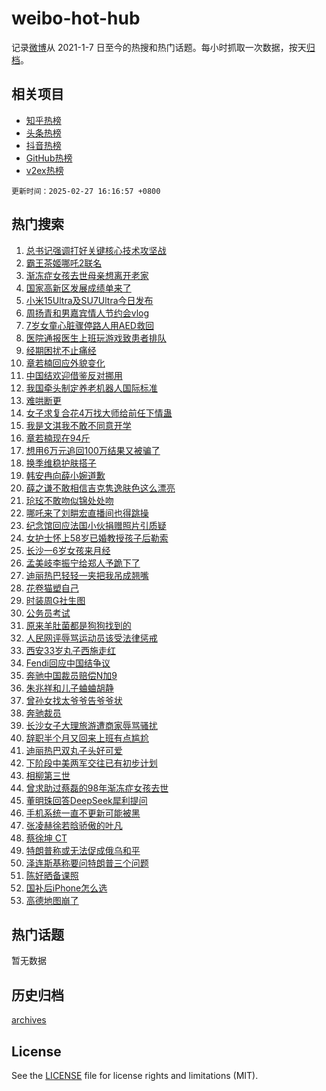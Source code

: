# weibo-hot-hub

记录[微博](https://www.weibo.com)从 2021-1-7 日至今的热搜和热门话题。每小时抓取一次数据，按天[归档](archives)。

## 相关项目

- [知乎热榜](https://github.com/lonnyzhang423/zhihu-hot-hub)
- [头条热榜](https://github.com/lonnyzhang423/toutiao-hot-hub)
- [抖音热榜](https://github.com/lonnyzhang423/douyin-hot-hub)
- [GitHub热榜](https://github.com/lonnyzhang423/github-hot-hub)
- [v2ex热榜](https://github.com/lonnyzhang423/v2ex-hot-hub)


`更新时间：2025-02-27 16:16:57 +0800`

## 热门搜索

1. [总书记强调打好关键核心技术攻坚战](https://m.weibo.cn/search?containerid=100103type%3D1%26t%3D10%26q%3D%23%E6%80%BB%E4%B9%A6%E8%AE%B0%E5%BC%BA%E8%B0%83%E6%89%93%E5%A5%BD%E5%85%B3%E9%94%AE%E6%A0%B8%E5%BF%83%E6%8A%80%E6%9C%AF%E6%94%BB%E5%9D%9A%E6%88%98%23&stream_entry_id=51&isnewpage=1&extparam=seat%3D1%26c_type%3D51%26q%3D%2523%25E6%2580%25BB%25E4%25B9%25A6%25E8%25AE%25B0%25E5%25BC%25BA%25E8%25B0%2583%25E6%2589%2593%25E5%25A5%25BD%25E5%2585%25B3%25E9%2594%25AE%25E6%25A0%25B8%25E5%25BF%2583%25E6%258A%2580%25E6%259C%25AF%25E6%2594%25BB%25E5%259D%259A%25E6%2588%2598%2523%26stream_entry_id%3D51%26filter_type%3Drealtimehot%26pos%3D0%26dgr%3D0%26cate%3D10103%26display_time%3D1740644216%26pre_seqid%3D174064421659002864028109)
1. [霸王茶姬哪吒2联名](https://m.weibo.cn/search?containerid=100103type%3D1%26t%3D10%26q%3D%23%E9%9C%B8%E7%8E%8B%E8%8C%B6%E5%A7%AC%E5%93%AA%E5%90%922%E8%81%94%E5%90%8D%23&stream_entry_id=31&isnewpage=1&extparam=seat%3D1%26q%3D%2523%25E9%259C%25B8%25E7%258E%258B%25E8%258C%25B6%25E5%25A7%25AC%25E5%2593%25AA%25E5%2590%25922%25E8%2581%2594%25E5%2590%258D%2523%26stream_entry_id%3D31%26filter_type%3Drealtimehot%26band_rank%3D1%26c_type%3D31%26flag%3D2%26pos%3D0%26lcate%3D5001%26realpos%3D1%26dgr%3D0%26cate%3D5001%26display_time%3D1740644216%26pre_seqid%3D174064421659002864028109)
1. [渐冻症女孩去世母亲想离开老家](https://m.weibo.cn/search?containerid=100103type%3D1%26t%3D10%26q%3D%23%E6%B8%90%E5%86%BB%E7%97%87%E5%A5%B3%E5%AD%A9%E5%8E%BB%E4%B8%96%E6%AF%8D%E4%BA%B2%E6%83%B3%E7%A6%BB%E5%BC%80%E8%80%81%E5%AE%B6%23&stream_entry_id=31&isnewpage=1&extparam=seat%3D1%26q%3D%2523%25E6%25B8%2590%25E5%2586%25BB%25E7%2597%2587%25E5%25A5%25B3%25E5%25AD%25A9%25E5%258E%25BB%25E4%25B8%2596%25E6%25AF%258D%25E4%25BA%25B2%25E6%2583%25B3%25E7%25A6%25BB%25E5%25BC%2580%25E8%2580%2581%25E5%25AE%25B6%2523%26stream_entry_id%3D31%26filter_type%3Drealtimehot%26band_rank%3D2%26c_type%3D31%26flag%3D0%26pos%3D1%26lcate%3D5001%26realpos%3D2%26dgr%3D0%26cate%3D5001%26display_time%3D1740644216%26pre_seqid%3D174064421659002864028109)
1. [国家高新区发展成绩单来了](https://m.weibo.cn/search?containerid=100103type%3D1%26t%3D10%26q%3D%23%E5%9B%BD%E5%AE%B6%E9%AB%98%E6%96%B0%E5%8C%BA%E5%8F%91%E5%B1%95%E6%88%90%E7%BB%A9%E5%8D%95%E6%9D%A5%E4%BA%86%23&stream_entry_id=31&isnewpage=1&extparam=seat%3D1%26q%3D%2523%25E5%259B%25BD%25E5%25AE%25B6%25E9%25AB%2598%25E6%2596%25B0%25E5%258C%25BA%25E5%258F%2591%25E5%25B1%2595%25E6%2588%2590%25E7%25BB%25A9%25E5%258D%2595%25E6%259D%25A5%25E4%25BA%2586%2523%26stream_entry_id%3D31%26filter_type%3Drealtimehot%26band_rank%3D3%26c_type%3D31%26flag%3D0%26pos%3D2%26lcate%3D5001%26realpos%3D3%26dgr%3D0%26cate%3D5001%26display_time%3D1740644216%26pre_seqid%3D174064421659002864028109)
1. [小米15Ultra及SU7Ultra今日发布](https://m.weibo.cn/search?containerid=100103type%3D1%26t%3D10%26q%3D%23%E5%B0%8F%E7%B1%B315Ultra%E5%8F%8ASU7Ultra%E4%BB%8A%E6%97%A5%E5%8F%91%E5%B8%83%23&stream_entry_id=31&isnewpage=1&extparam=seat%3D1%26q%3D%2523%25E5%25B0%258F%25E7%25B1%25B315Ultra%25E5%258F%258ASU7Ultra%25E4%25BB%258A%25E6%2597%25A5%25E5%258F%2591%25E5%25B8%2583%2523%26dgr%3D0%26adid%3D277141%26filter_type%3Drealtimehot%26band_rank%3D4%26c_type%3D31%26topic_ad%3D1%26pos%3D3%26is_ad_pos%3D1%26lcate%3D5001%26stream_entry_id%3D31%26cate%3D5001%26display_time%3D1740644216%26pre_seqid%3D174064421659002864028109)
1. [周扬青和男嘉宾情人节约会vlog](https://m.weibo.cn/search?containerid=100103type%3D1%26t%3D10%26q%3D%E5%91%A8%E6%89%AC%E9%9D%92%E5%92%8C%E7%94%B7%E5%98%89%E5%AE%BE%E6%83%85%E4%BA%BA%E8%8A%82%E7%BA%A6%E4%BC%9Avlog&stream_entry_id=31&isnewpage=1&extparam=seat%3D1%26q%3D%25E5%2591%25A8%25E6%2589%25AC%25E9%259D%2592%25E5%2592%258C%25E7%2594%25B7%25E5%2598%2589%25E5%25AE%25BE%25E6%2583%2585%25E4%25BA%25BA%25E8%258A%2582%25E7%25BA%25A6%25E4%25BC%259Avlog%26stream_entry_id%3D31%26filter_type%3Drealtimehot%26band_rank%3D4%26c_type%3D31%26flag%3D2%26pos%3D4%26lcate%3D5001%26realpos%3D4%26dgr%3D0%26cate%3D5001%26display_time%3D1740644216%26pre_seqid%3D174064421659002864028109)
1. [7岁女童心脏骤停路人用AED救回](https://m.weibo.cn/search?containerid=100103type%3D1%26t%3D10%26q%3D%237%E5%B2%81%E5%A5%B3%E7%AB%A5%E5%BF%83%E8%84%8F%E9%AA%A4%E5%81%9C%E8%B7%AF%E4%BA%BA%E7%94%A8AED%E6%95%91%E5%9B%9E%23&stream_entry_id=31&isnewpage=1&extparam=seat%3D1%26q%3D%25237%25E5%25B2%2581%25E5%25A5%25B3%25E7%25AB%25A5%25E5%25BF%2583%25E8%2584%258F%25E9%25AA%25A4%25E5%2581%259C%25E8%25B7%25AF%25E4%25BA%25BA%25E7%2594%25A8AED%25E6%2595%2591%25E5%259B%259E%2523%26stream_entry_id%3D31%26filter_type%3Drealtimehot%26band_rank%3D5%26c_type%3D31%26flag%3D1%26pos%3D5%26lcate%3D5001%26realpos%3D5%26dgr%3D0%26cate%3D5001%26display_time%3D1740644216%26pre_seqid%3D174064421659002864028109)
1. [医院通报医生上班玩游戏致患者排队](https://m.weibo.cn/search?containerid=100103type%3D1%26t%3D10%26q%3D%23%E5%8C%BB%E9%99%A2%E9%80%9A%E6%8A%A5%E5%8C%BB%E7%94%9F%E4%B8%8A%E7%8F%AD%E7%8E%A9%E6%B8%B8%E6%88%8F%E8%87%B4%E6%82%A3%E8%80%85%E6%8E%92%E9%98%9F%23&stream_entry_id=31&isnewpage=1&extparam=seat%3D1%26q%3D%2523%25E5%258C%25BB%25E9%2599%25A2%25E9%2580%259A%25E6%258A%25A5%25E5%258C%25BB%25E7%2594%259F%25E4%25B8%258A%25E7%258F%25AD%25E7%258E%25A9%25E6%25B8%25B8%25E6%2588%258F%25E8%2587%25B4%25E6%2582%25A3%25E8%2580%2585%25E6%258E%2592%25E9%2598%259F%2523%26stream_entry_id%3D31%26filter_type%3Drealtimehot%26band_rank%3D6%26c_type%3D31%26flag%3D0%26pos%3D6%26lcate%3D5001%26realpos%3D6%26dgr%3D0%26cate%3D5001%26display_time%3D1740644216%26pre_seqid%3D174064421659002864028109)
1. [经期困扰不止痛经](https://m.weibo.cn/search?containerid=100103type%3D1%26t%3D10%26q%3D%23%E7%BB%8F%E6%9C%9F%E5%9B%B0%E6%89%B0%E4%B8%8D%E6%AD%A2%E7%97%9B%E7%BB%8F%23&stream_entry_id=31&isnewpage=1&extparam=seat%3D1%26q%3D%2523%25E7%25BB%258F%25E6%259C%259F%25E5%259B%25B0%25E6%2589%25B0%25E4%25B8%258D%25E6%25AD%25A2%25E7%2597%259B%25E7%25BB%258F%2523%26dgr%3D0%26adid%3D276575%26filter_type%3Drealtimehot%26band_rank%3D7%26c_type%3D31%26topic_ad%3D1%26pos%3D7%26is_ad_pos%3D1%26lcate%3D5001%26stream_entry_id%3D31%26cate%3D5001%26display_time%3D1740644216%26pre_seqid%3D174064421659002864028109)
1. [章若楠回应外貌变化](https://m.weibo.cn/search?containerid=100103type%3D1%26t%3D10%26q%3D%23%E7%AB%A0%E8%8B%A5%E6%A5%A0%E5%9B%9E%E5%BA%94%E5%A4%96%E8%B2%8C%E5%8F%98%E5%8C%96%23&stream_entry_id=31&isnewpage=1&extparam=seat%3D1%26q%3D%2523%25E7%25AB%25A0%25E8%258B%25A5%25E6%25A5%25A0%25E5%259B%259E%25E5%25BA%2594%25E5%25A4%2596%25E8%25B2%258C%25E5%258F%2598%25E5%258C%2596%2523%26stream_entry_id%3D31%26filter_type%3Drealtimehot%26band_rank%3D7%26c_type%3D31%26flag%3D2%26pos%3D8%26lcate%3D5001%26realpos%3D7%26dgr%3D0%26cate%3D5001%26display_time%3D1740644216%26pre_seqid%3D174064421659002864028109)
1. [中国结欢迎借鉴反对挪用](https://m.weibo.cn/search?containerid=100103type%3D1%26t%3D10%26q%3D%23%E4%B8%AD%E5%9B%BD%E7%BB%93%E6%AC%A2%E8%BF%8E%E5%80%9F%E9%89%B4%E5%8F%8D%E5%AF%B9%E6%8C%AA%E7%94%A8%23&stream_entry_id=31&isnewpage=1&extparam=seat%3D1%26q%3D%2523%25E4%25B8%25AD%25E5%259B%25BD%25E7%25BB%2593%25E6%25AC%25A2%25E8%25BF%258E%25E5%2580%259F%25E9%2589%25B4%25E5%258F%258D%25E5%25AF%25B9%25E6%258C%25AA%25E7%2594%25A8%2523%26stream_entry_id%3D31%26filter_type%3Drealtimehot%26band_rank%3D8%26c_type%3D31%26flag%3D1%26pos%3D9%26lcate%3D5001%26realpos%3D8%26dgr%3D0%26cate%3D5001%26display_time%3D1740644216%26pre_seqid%3D174064421659002864028109)
1. [我国牵头制定养老机器人国际标准](https://m.weibo.cn/search?containerid=100103type%3D1%26t%3D10%26q%3D%23%E6%88%91%E5%9B%BD%E7%89%B5%E5%A4%B4%E5%88%B6%E5%AE%9A%E5%85%BB%E8%80%81%E6%9C%BA%E5%99%A8%E4%BA%BA%E5%9B%BD%E9%99%85%E6%A0%87%E5%87%86%23&stream_entry_id=31&isnewpage=1&extparam=seat%3D1%26q%3D%2523%25E6%2588%2591%25E5%259B%25BD%25E7%2589%25B5%25E5%25A4%25B4%25E5%2588%25B6%25E5%25AE%259A%25E5%2585%25BB%25E8%2580%2581%25E6%259C%25BA%25E5%2599%25A8%25E4%25BA%25BA%25E5%259B%25BD%25E9%2599%2585%25E6%25A0%2587%25E5%2587%2586%2523%26stream_entry_id%3D31%26filter_type%3Drealtimehot%26band_rank%3D9%26c_type%3D31%26flag%3D0%26pos%3D10%26lcate%3D5001%26realpos%3D9%26dgr%3D0%26cate%3D5001%26display_time%3D1740644216%26pre_seqid%3D174064421659002864028109)
1. [难哄断更](https://m.weibo.cn/search?containerid=100103type%3D1%26t%3D10%26q%3D%E9%9A%BE%E5%93%84%E6%96%AD%E6%9B%B4&stream_entry_id=31&isnewpage=1&extparam=seat%3D1%26q%3D%25E9%259A%25BE%25E5%2593%2584%25E6%2596%25AD%25E6%259B%25B4%26stream_entry_id%3D31%26filter_type%3Drealtimehot%26band_rank%3D10%26c_type%3D31%26flag%3D0%26pos%3D11%26lcate%3D5001%26realpos%3D10%26dgr%3D0%26cate%3D5001%26display_time%3D1740644216%26pre_seqid%3D174064421659002864028109)
1. [女子求复合花4万找大师给前任下情蛊](https://m.weibo.cn/search?containerid=100103type%3D1%26t%3D10%26q%3D%23%E5%A5%B3%E5%AD%90%E6%B1%82%E5%A4%8D%E5%90%88%E8%8A%B14%E4%B8%87%E6%89%BE%E5%A4%A7%E5%B8%88%E7%BB%99%E5%89%8D%E4%BB%BB%E4%B8%8B%E6%83%85%E8%9B%8A%23&stream_entry_id=31&isnewpage=1&extparam=seat%3D1%26q%3D%2523%25E5%25A5%25B3%25E5%25AD%2590%25E6%25B1%2582%25E5%25A4%258D%25E5%2590%2588%25E8%258A%25B14%25E4%25B8%2587%25E6%2589%25BE%25E5%25A4%25A7%25E5%25B8%2588%25E7%25BB%2599%25E5%2589%258D%25E4%25BB%25BB%25E4%25B8%258B%25E6%2583%2585%25E8%259B%258A%2523%26stream_entry_id%3D31%26filter_type%3Drealtimehot%26band_rank%3D11%26c_type%3D31%26flag%3D2%26pos%3D12%26lcate%3D5001%26realpos%3D11%26dgr%3D0%26cate%3D5001%26display_time%3D1740644216%26pre_seqid%3D174064421659002864028109)
1. [我是文淇我不敢不同意开学](https://m.weibo.cn/search?containerid=100103type%3D1%26t%3D10%26q%3D%23%E6%88%91%E6%98%AF%E6%96%87%E6%B7%87%E6%88%91%E4%B8%8D%E6%95%A2%E4%B8%8D%E5%90%8C%E6%84%8F%E5%BC%80%E5%AD%A6%23&stream_entry_id=31&isnewpage=1&extparam=seat%3D1%26q%3D%2523%25E6%2588%2591%25E6%2598%25AF%25E6%2596%2587%25E6%25B7%2587%25E6%2588%2591%25E4%25B8%258D%25E6%2595%25A2%25E4%25B8%258D%25E5%2590%258C%25E6%2584%258F%25E5%25BC%2580%25E5%25AD%25A6%2523%26stream_entry_id%3D31%26filter_type%3Drealtimehot%26band_rank%3D12%26c_type%3D31%26flag%3D1%26pos%3D13%26lcate%3D5001%26realpos%3D12%26dgr%3D0%26cate%3D5001%26display_time%3D1740644216%26pre_seqid%3D174064421659002864028109)
1. [章若楠现在94斤](https://m.weibo.cn/search?containerid=100103type%3D1%26t%3D10%26q%3D%23%E7%AB%A0%E8%8B%A5%E6%A5%A0%E7%8E%B0%E5%9C%A894%E6%96%A4%23&stream_entry_id=31&isnewpage=1&extparam=seat%3D1%26q%3D%2523%25E7%25AB%25A0%25E8%258B%25A5%25E6%25A5%25A0%25E7%258E%25B0%25E5%259C%25A894%25E6%2596%25A4%2523%26stream_entry_id%3D31%26filter_type%3Drealtimehot%26band_rank%3D13%26c_type%3D31%26flag%3D0%26pos%3D14%26lcate%3D5001%26realpos%3D13%26dgr%3D0%26cate%3D5001%26display_time%3D1740644216%26pre_seqid%3D174064421659002864028109)
1. [想用6万元追回100万结果又被骗了](https://m.weibo.cn/search?containerid=100103type%3D1%26t%3D10%26q%3D%23%E6%83%B3%E7%94%A86%E4%B8%87%E5%85%83%E8%BF%BD%E5%9B%9E100%E4%B8%87%E7%BB%93%E6%9E%9C%E5%8F%88%E8%A2%AB%E9%AA%97%E4%BA%86%23&stream_entry_id=31&isnewpage=1&extparam=seat%3D1%26q%3D%2523%25E6%2583%25B3%25E7%2594%25A86%25E4%25B8%2587%25E5%2585%2583%25E8%25BF%25BD%25E5%259B%259E100%25E4%25B8%2587%25E7%25BB%2593%25E6%259E%259C%25E5%258F%2588%25E8%25A2%25AB%25E9%25AA%2597%25E4%25BA%2586%2523%26stream_entry_id%3D31%26filter_type%3Drealtimehot%26band_rank%3D14%26c_type%3D31%26flag%3D1%26pos%3D15%26lcate%3D5001%26realpos%3D14%26dgr%3D0%26cate%3D5001%26display_time%3D1740644216%26pre_seqid%3D174064421659002864028109)
1. [换季维稳护肤搭子](https://m.weibo.cn/search?containerid=100103type%3D1%26t%3D10%26q%3D%23%E6%8D%A2%E5%AD%A3%E7%BB%B4%E7%A8%B3%E6%8A%A4%E8%82%A4%E6%90%AD%E5%AD%90%23&stream_entry_id=31&isnewpage=1&extparam=seat%3D1%26q%3D%2523%25E6%258D%25A2%25E5%25AD%25A3%25E7%25BB%25B4%25E7%25A8%25B3%25E6%258A%25A4%25E8%2582%25A4%25E6%2590%25AD%25E5%25AD%2590%2523%26stream_entry_id%3D31%26adid%3D277093%26filter_type%3Drealtimehot%26band_rank%3D15%26c_type%3D31%26flag%3D1%26lcate%3D5001%26realpos%3D15%26pos%3D16%26dgr%3D0%26cate%3D5001%26display_time%3D1740644216%26pre_seqid%3D174064421659002864028109)
1. [韩安冉向薛小婉道歉](https://m.weibo.cn/search?containerid=100103type%3D1%26t%3D10%26q%3D%23%E9%9F%A9%E5%AE%89%E5%86%89%E5%90%91%E8%96%9B%E5%B0%8F%E5%A9%89%E9%81%93%E6%AD%89%23&stream_entry_id=31&isnewpage=1&extparam=seat%3D1%26q%3D%2523%25E9%259F%25A9%25E5%25AE%2589%25E5%2586%2589%25E5%2590%2591%25E8%2596%259B%25E5%25B0%258F%25E5%25A9%2589%25E9%2581%2593%25E6%25AD%2589%2523%26stream_entry_id%3D31%26filter_type%3Drealtimehot%26band_rank%3D16%26c_type%3D31%26flag%3D0%26pos%3D17%26lcate%3D5001%26realpos%3D16%26dgr%3D0%26cate%3D5001%26display_time%3D1740644216%26pre_seqid%3D174064421659002864028109)
1. [薛之谦不敢相信吉克隽逸肤色这么漂亮](https://m.weibo.cn/search?containerid=100103type%3D1%26t%3D10%26q%3D%E8%96%9B%E4%B9%8B%E8%B0%A6%E4%B8%8D%E6%95%A2%E7%9B%B8%E4%BF%A1%E5%90%89%E5%85%8B%E9%9A%BD%E9%80%B8%E8%82%A4%E8%89%B2%E8%BF%99%E4%B9%88%E6%BC%82%E4%BA%AE&stream_entry_id=31&isnewpage=1&extparam=seat%3D1%26q%3D%25E8%2596%259B%25E4%25B9%258B%25E8%25B0%25A6%25E4%25B8%258D%25E6%2595%25A2%25E7%259B%25B8%25E4%25BF%25A1%25E5%2590%2589%25E5%2585%258B%25E9%259A%25BD%25E9%2580%25B8%25E8%2582%25A4%25E8%2589%25B2%25E8%25BF%2599%25E4%25B9%2588%25E6%25BC%2582%25E4%25BA%25AE%26stream_entry_id%3D31%26filter_type%3Drealtimehot%26band_rank%3D17%26c_type%3D31%26flag%3D1%26pos%3D18%26lcate%3D5001%26realpos%3D17%26dgr%3D0%26cate%3D5001%26display_time%3D1740644216%26pre_seqid%3D174064421659002864028109)
1. [玱玹不敢吻似锦处处吻](https://m.weibo.cn/search?containerid=100103type%3D1%26t%3D10%26q%3D%E7%8E%B1%E7%8E%B9%E4%B8%8D%E6%95%A2%E5%90%BB%E4%BC%BC%E9%94%A6%E5%A4%84%E5%A4%84%E5%90%BB&stream_entry_id=31&isnewpage=1&extparam=seat%3D1%26q%3D%25E7%258E%25B1%25E7%258E%25B9%25E4%25B8%258D%25E6%2595%25A2%25E5%2590%25BB%25E4%25BC%25BC%25E9%2594%25A6%25E5%25A4%2584%25E5%25A4%2584%25E5%2590%25BB%26stream_entry_id%3D31%26filter_type%3Drealtimehot%26band_rank%3D18%26c_type%3D31%26flag%3D1%26pos%3D19%26lcate%3D5001%26realpos%3D18%26dgr%3D0%26cate%3D5001%26display_time%3D1740644216%26pre_seqid%3D174064421659002864028109)
1. [哪吒来了刘畊宏直播间也得跳操](https://m.weibo.cn/search?containerid=100103type%3D1%26t%3D10%26q%3D%23%E5%93%AA%E5%90%92%E6%9D%A5%E4%BA%86%E5%88%98%E7%95%8A%E5%AE%8F%E7%9B%B4%E6%92%AD%E9%97%B4%E4%B9%9F%E5%BE%97%E8%B7%B3%E6%93%8D%23&stream_entry_id=31&isnewpage=1&extparam=seat%3D1%26q%3D%2523%25E5%2593%25AA%25E5%2590%2592%25E6%259D%25A5%25E4%25BA%2586%25E5%2588%2598%25E7%2595%258A%25E5%25AE%258F%25E7%259B%25B4%25E6%2592%25AD%25E9%2597%25B4%25E4%25B9%259F%25E5%25BE%2597%25E8%25B7%25B3%25E6%2593%258D%2523%26stream_entry_id%3D31%26filter_type%3Drealtimehot%26band_rank%3D19%26c_type%3D31%26flag%3D1%26pos%3D20%26lcate%3D5001%26realpos%3D19%26dgr%3D0%26cate%3D5001%26display_time%3D1740644216%26pre_seqid%3D174064421659002864028109)
1. [纪念馆回应法国小伙捐赠照片引质疑](https://m.weibo.cn/search?containerid=100103type%3D1%26t%3D10%26q%3D%23%E7%BA%AA%E5%BF%B5%E9%A6%86%E5%9B%9E%E5%BA%94%E6%B3%95%E5%9B%BD%E5%B0%8F%E4%BC%99%E6%8D%90%E8%B5%A0%E7%85%A7%E7%89%87%E5%BC%95%E8%B4%A8%E7%96%91%23&stream_entry_id=31&isnewpage=1&extparam=seat%3D1%26q%3D%2523%25E7%25BA%25AA%25E5%25BF%25B5%25E9%25A6%2586%25E5%259B%259E%25E5%25BA%2594%25E6%25B3%2595%25E5%259B%25BD%25E5%25B0%258F%25E4%25BC%2599%25E6%258D%2590%25E8%25B5%25A0%25E7%2585%25A7%25E7%2589%2587%25E5%25BC%2595%25E8%25B4%25A8%25E7%2596%2591%2523%26stream_entry_id%3D31%26filter_type%3Drealtimehot%26band_rank%3D20%26c_type%3D31%26flag%3D1%26pos%3D21%26lcate%3D5001%26realpos%3D20%26dgr%3D0%26cate%3D5001%26display_time%3D1740644216%26pre_seqid%3D174064421659002864028109)
1. [女护士怀上58岁已婚教授孩子后勒索](https://m.weibo.cn/search?containerid=100103type%3D1%26t%3D10%26q%3D%23%E5%A5%B3%E6%8A%A4%E5%A3%AB%E6%80%80%E4%B8%8A58%E5%B2%81%E5%B7%B2%E5%A9%9A%E6%95%99%E6%8E%88%E5%AD%A9%E5%AD%90%E5%90%8E%E5%8B%92%E7%B4%A2%23&stream_entry_id=31&isnewpage=1&extparam=seat%3D1%26q%3D%2523%25E5%25A5%25B3%25E6%258A%25A4%25E5%25A3%25AB%25E6%2580%2580%25E4%25B8%258A58%25E5%25B2%2581%25E5%25B7%25B2%25E5%25A9%259A%25E6%2595%2599%25E6%258E%2588%25E5%25AD%25A9%25E5%25AD%2590%25E5%2590%258E%25E5%258B%2592%25E7%25B4%25A2%2523%26stream_entry_id%3D31%26filter_type%3Drealtimehot%26band_rank%3D21%26c_type%3D31%26flag%3D2%26pos%3D22%26lcate%3D5001%26realpos%3D21%26dgr%3D0%26cate%3D5001%26display_time%3D1740644216%26pre_seqid%3D174064421659002864028109)
1. [长沙一6岁女孩来月经](https://m.weibo.cn/search?containerid=100103type%3D1%26t%3D10%26q%3D%23%E9%95%BF%E6%B2%99%E4%B8%806%E5%B2%81%E5%A5%B3%E5%AD%A9%E6%9D%A5%E6%9C%88%E7%BB%8F%23&stream_entry_id=31&isnewpage=1&extparam=seat%3D1%26q%3D%2523%25E9%2595%25BF%25E6%25B2%2599%25E4%25B8%25806%25E5%25B2%2581%25E5%25A5%25B3%25E5%25AD%25A9%25E6%259D%25A5%25E6%259C%2588%25E7%25BB%258F%2523%26stream_entry_id%3D31%26filter_type%3Drealtimehot%26band_rank%3D22%26c_type%3D31%26flag%3D0%26pos%3D23%26lcate%3D5001%26realpos%3D22%26dgr%3D0%26cate%3D5001%26display_time%3D1740644216%26pre_seqid%3D174064421659002864028109)
1. [孟美岐李振宁给郑人予跪下了](https://m.weibo.cn/search?containerid=100103type%3D1%26t%3D10%26q%3D%E5%AD%9F%E7%BE%8E%E5%B2%90%E6%9D%8E%E6%8C%AF%E5%AE%81%E7%BB%99%E9%83%91%E4%BA%BA%E4%BA%88%E8%B7%AA%E4%B8%8B%E4%BA%86&stream_entry_id=31&isnewpage=1&extparam=seat%3D1%26q%3D%25E5%25AD%259F%25E7%25BE%258E%25E5%25B2%2590%25E6%259D%258E%25E6%258C%25AF%25E5%25AE%2581%25E7%25BB%2599%25E9%2583%2591%25E4%25BA%25BA%25E4%25BA%2588%25E8%25B7%25AA%25E4%25B8%258B%25E4%25BA%2586%26stream_entry_id%3D31%26filter_type%3Drealtimehot%26band_rank%3D23%26c_type%3D31%26flag%3D1%26pos%3D24%26lcate%3D5001%26realpos%3D23%26dgr%3D0%26cate%3D5001%26display_time%3D1740644216%26pre_seqid%3D174064421659002864028109)
1. [迪丽热巴轻轻一夹把我吊成翘嘴](https://m.weibo.cn/search?containerid=100103type%3D1%26t%3D10%26q%3D%E8%BF%AA%E4%B8%BD%E7%83%AD%E5%B7%B4%E8%BD%BB%E8%BD%BB%E4%B8%80%E5%A4%B9%E6%8A%8A%E6%88%91%E5%90%8A%E6%88%90%E7%BF%98%E5%98%B4&stream_entry_id=31&isnewpage=1&extparam=seat%3D1%26q%3D%25E8%25BF%25AA%25E4%25B8%25BD%25E7%2583%25AD%25E5%25B7%25B4%25E8%25BD%25BB%25E8%25BD%25BB%25E4%25B8%2580%25E5%25A4%25B9%25E6%258A%258A%25E6%2588%2591%25E5%2590%258A%25E6%2588%2590%25E7%25BF%2598%25E5%2598%25B4%26stream_entry_id%3D31%26filter_type%3Drealtimehot%26band_rank%3D24%26c_type%3D31%26flag%3D0%26pos%3D25%26lcate%3D5001%26realpos%3D24%26dgr%3D0%26cate%3D5001%26display_time%3D1740644216%26pre_seqid%3D174064421659002864028109)
1. [花卷猫塑自己](https://m.weibo.cn/search?containerid=100103type%3D1%26t%3D10%26q%3D%E8%8A%B1%E5%8D%B7%E7%8C%AB%E5%A1%91%E8%87%AA%E5%B7%B1&stream_entry_id=31&isnewpage=1&extparam=seat%3D1%26q%3D%25E8%258A%25B1%25E5%258D%25B7%25E7%258C%25AB%25E5%25A1%2591%25E8%2587%25AA%25E5%25B7%25B1%26stream_entry_id%3D31%26filter_type%3Drealtimehot%26band_rank%3D25%26c_type%3D31%26flag%3D1%26pos%3D26%26lcate%3D5001%26realpos%3D25%26dgr%3D0%26cate%3D5001%26display_time%3D1740644216%26pre_seqid%3D174064421659002864028109)
1. [时装周G社生图](https://m.weibo.cn/search?containerid=100103type%3D1%26t%3D10%26q%3D%E6%97%B6%E8%A3%85%E5%91%A8G%E7%A4%BE%E7%94%9F%E5%9B%BE&stream_entry_id=31&isnewpage=1&extparam=seat%3D1%26q%3D%25E6%2597%25B6%25E8%25A3%2585%25E5%2591%25A8G%25E7%25A4%25BE%25E7%2594%259F%25E5%259B%25BE%26stream_entry_id%3D31%26filter_type%3Drealtimehot%26band_rank%3D26%26c_type%3D31%26flag%3D1%26pos%3D27%26lcate%3D5001%26realpos%3D26%26dgr%3D0%26cate%3D5001%26display_time%3D1740644216%26pre_seqid%3D174064421659002864028109)
1. [公务员考试](https://m.weibo.cn/search?containerid=100103type%3D1%26t%3D10%26q%3D%23%E5%85%AC%E5%8A%A1%E5%91%98%E8%80%83%E8%AF%95%23&stream_entry_id=31&isnewpage=1&extparam=seat%3D1%26q%3D%2523%25E5%2585%25AC%25E5%258A%25A1%25E5%2591%2598%25E8%2580%2583%25E8%25AF%2595%2523%26stream_entry_id%3D31%26filter_type%3Drealtimehot%26band_rank%3D27%26c_type%3D31%26flag%3D1%26pos%3D28%26lcate%3D5001%26realpos%3D27%26dgr%3D0%26cate%3D5001%26display_time%3D1740644216%26pre_seqid%3D174064421659002864028109)
1. [原来羊肚菌都是狗狗找到的](https://m.weibo.cn/search?containerid=100103type%3D1%26t%3D10%26q%3D%E5%8E%9F%E6%9D%A5%E7%BE%8A%E8%82%9A%E8%8F%8C%E9%83%BD%E6%98%AF%E7%8B%97%E7%8B%97%E6%89%BE%E5%88%B0%E7%9A%84&stream_entry_id=31&isnewpage=1&extparam=seat%3D1%26q%3D%25E5%258E%259F%25E6%259D%25A5%25E7%25BE%258A%25E8%2582%259A%25E8%258F%258C%25E9%2583%25BD%25E6%2598%25AF%25E7%258B%2597%25E7%258B%2597%25E6%2589%25BE%25E5%2588%25B0%25E7%259A%2584%26stream_entry_id%3D31%26filter_type%3Drealtimehot%26band_rank%3D28%26c_type%3D31%26flag%3D1%26pos%3D29%26lcate%3D5001%26realpos%3D28%26dgr%3D0%26cate%3D5001%26display_time%3D1740644216%26pre_seqid%3D174064421659002864028109)
1. [人民网评辱骂运动员该受法律惩戒](https://m.weibo.cn/search?containerid=100103type%3D1%26t%3D10%26q%3D%23%E4%BA%BA%E6%B0%91%E7%BD%91%E8%AF%84%E8%BE%B1%E9%AA%82%E8%BF%90%E5%8A%A8%E5%91%98%E8%AF%A5%E5%8F%97%E6%B3%95%E5%BE%8B%E6%83%A9%E6%88%92%23&stream_entry_id=31&isnewpage=1&extparam=seat%3D1%26q%3D%2523%25E4%25BA%25BA%25E6%25B0%2591%25E7%25BD%2591%25E8%25AF%2584%25E8%25BE%25B1%25E9%25AA%2582%25E8%25BF%2590%25E5%258A%25A8%25E5%2591%2598%25E8%25AF%25A5%25E5%258F%2597%25E6%25B3%2595%25E5%25BE%258B%25E6%2583%25A9%25E6%2588%2592%2523%26stream_entry_id%3D31%26filter_type%3Drealtimehot%26band_rank%3D29%26c_type%3D31%26flag%3D1%26pos%3D30%26lcate%3D5001%26realpos%3D29%26dgr%3D0%26cate%3D5001%26display_time%3D1740644216%26pre_seqid%3D174064421659002864028109)
1. [西安33岁丸子西施走红](https://m.weibo.cn/search?containerid=100103type%3D1%26t%3D10%26q%3D%23%E8%A5%BF%E5%AE%8933%E5%B2%81%E4%B8%B8%E5%AD%90%E8%A5%BF%E6%96%BD%E8%B5%B0%E7%BA%A2%23&stream_entry_id=31&isnewpage=1&extparam=seat%3D1%26q%3D%2523%25E8%25A5%25BF%25E5%25AE%258933%25E5%25B2%2581%25E4%25B8%25B8%25E5%25AD%2590%25E8%25A5%25BF%25E6%2596%25BD%25E8%25B5%25B0%25E7%25BA%25A2%2523%26stream_entry_id%3D31%26filter_type%3Drealtimehot%26band_rank%3D30%26c_type%3D31%26flag%3D1%26pos%3D31%26lcate%3D5001%26realpos%3D30%26dgr%3D0%26cate%3D5001%26display_time%3D1740644216%26pre_seqid%3D174064421659002864028109)
1. [Fendi回应中国结争议](https://m.weibo.cn/search?containerid=100103type%3D1%26t%3D10%26q%3D%23Fendi%E5%9B%9E%E5%BA%94%E4%B8%AD%E5%9B%BD%E7%BB%93%E4%BA%89%E8%AE%AE%23&stream_entry_id=31&isnewpage=1&extparam=seat%3D1%26q%3D%2523Fendi%25E5%259B%259E%25E5%25BA%2594%25E4%25B8%25AD%25E5%259B%25BD%25E7%25BB%2593%25E4%25BA%2589%25E8%25AE%25AE%2523%26stream_entry_id%3D31%26filter_type%3Drealtimehot%26band_rank%3D31%26c_type%3D31%26flag%3D0%26pos%3D32%26lcate%3D5001%26realpos%3D31%26dgr%3D0%26cate%3D5001%26display_time%3D1740644216%26pre_seqid%3D174064421659002864028109)
1. [奔驰中国裁员赔偿N加9](https://m.weibo.cn/search?containerid=100103type%3D1%26t%3D10%26q%3D%23%E5%A5%94%E9%A9%B0%E4%B8%AD%E5%9B%BD%E8%A3%81%E5%91%98%E8%B5%94%E5%81%BFN%E5%8A%A09%23&stream_entry_id=31&isnewpage=1&extparam=seat%3D1%26q%3D%2523%25E5%25A5%2594%25E9%25A9%25B0%25E4%25B8%25AD%25E5%259B%25BD%25E8%25A3%2581%25E5%2591%2598%25E8%25B5%2594%25E5%2581%25BFN%25E5%258A%25A09%2523%26stream_entry_id%3D31%26filter_type%3Drealtimehot%26band_rank%3D32%26c_type%3D31%26flag%3D0%26pos%3D33%26lcate%3D5001%26realpos%3D32%26dgr%3D0%26cate%3D5001%26display_time%3D1740644216%26pre_seqid%3D174064421659002864028109)
1. [朱兆祥和儿子蛐蛐胡静](https://m.weibo.cn/search?containerid=100103type%3D1%26t%3D10%26q%3D%23%E6%9C%B1%E5%85%86%E7%A5%A5%E5%92%8C%E5%84%BF%E5%AD%90%E8%9B%90%E8%9B%90%E8%83%A1%E9%9D%99%23&stream_entry_id=31&isnewpage=1&extparam=seat%3D1%26q%3D%2523%25E6%259C%25B1%25E5%2585%2586%25E7%25A5%25A5%25E5%2592%258C%25E5%2584%25BF%25E5%25AD%2590%25E8%259B%2590%25E8%259B%2590%25E8%2583%25A1%25E9%259D%2599%2523%26stream_entry_id%3D31%26filter_type%3Drealtimehot%26band_rank%3D33%26c_type%3D31%26flag%3D1%26pos%3D34%26lcate%3D5001%26realpos%3D33%26dgr%3D0%26cate%3D5001%26display_time%3D1740644216%26pre_seqid%3D174064421659002864028109)
1. [曾孙女找太爷爷告爷爷状](https://m.weibo.cn/search?containerid=100103type%3D1%26t%3D10%26q%3D%23%E6%9B%BE%E5%AD%99%E5%A5%B3%E6%89%BE%E5%A4%AA%E7%88%B7%E7%88%B7%E5%91%8A%E7%88%B7%E7%88%B7%E7%8A%B6%23&stream_entry_id=31&isnewpage=1&extparam=seat%3D1%26q%3D%2523%25E6%259B%25BE%25E5%25AD%2599%25E5%25A5%25B3%25E6%2589%25BE%25E5%25A4%25AA%25E7%2588%25B7%25E7%2588%25B7%25E5%2591%258A%25E7%2588%25B7%25E7%2588%25B7%25E7%258A%25B6%2523%26stream_entry_id%3D31%26filter_type%3Drealtimehot%26band_rank%3D34%26c_type%3D31%26flag%3D1%26pos%3D35%26lcate%3D5001%26realpos%3D34%26dgr%3D0%26cate%3D5001%26display_time%3D1740644216%26pre_seqid%3D174064421659002864028109)
1. [奔驰裁员](https://m.weibo.cn/search?containerid=100103type%3D1%26t%3D10%26q%3D%E5%A5%94%E9%A9%B0%E8%A3%81%E5%91%98&stream_entry_id=31&isnewpage=1&extparam=seat%3D1%26q%3D%25E5%25A5%2594%25E9%25A9%25B0%25E8%25A3%2581%25E5%2591%2598%26stream_entry_id%3D31%26filter_type%3Drealtimehot%26band_rank%3D35%26c_type%3D31%26flag%3D0%26pos%3D36%26lcate%3D5001%26realpos%3D35%26dgr%3D0%26cate%3D5001%26display_time%3D1740644216%26pre_seqid%3D174064421659002864028109)
1. [长沙女子大理旅游遭商家辱骂骚扰](https://m.weibo.cn/search?containerid=100103type%3D1%26t%3D10%26q%3D%23%E9%95%BF%E6%B2%99%E5%A5%B3%E5%AD%90%E5%A4%A7%E7%90%86%E6%97%85%E6%B8%B8%E9%81%AD%E5%95%86%E5%AE%B6%E8%BE%B1%E9%AA%82%E9%AA%9A%E6%89%B0%23&stream_entry_id=31&isnewpage=1&extparam=seat%3D1%26q%3D%2523%25E9%2595%25BF%25E6%25B2%2599%25E5%25A5%25B3%25E5%25AD%2590%25E5%25A4%25A7%25E7%2590%2586%25E6%2597%2585%25E6%25B8%25B8%25E9%2581%25AD%25E5%2595%2586%25E5%25AE%25B6%25E8%25BE%25B1%25E9%25AA%2582%25E9%25AA%259A%25E6%2589%25B0%2523%26stream_entry_id%3D31%26filter_type%3Drealtimehot%26band_rank%3D36%26c_type%3D31%26flag%3D1%26pos%3D37%26lcate%3D5001%26realpos%3D36%26dgr%3D0%26cate%3D5001%26display_time%3D1740644216%26pre_seqid%3D174064421659002864028109)
1. [辞职半个月又回来上班有点尴尬](https://m.weibo.cn/search?containerid=100103type%3D1%26t%3D10%26q%3D%23%E8%BE%9E%E8%81%8C%E5%8D%8A%E4%B8%AA%E6%9C%88%E5%8F%88%E5%9B%9E%E6%9D%A5%E4%B8%8A%E7%8F%AD%E6%9C%89%E7%82%B9%E5%B0%B4%E5%B0%AC%23&stream_entry_id=31&isnewpage=1&extparam=seat%3D1%26q%3D%2523%25E8%25BE%259E%25E8%2581%258C%25E5%258D%258A%25E4%25B8%25AA%25E6%259C%2588%25E5%258F%2588%25E5%259B%259E%25E6%259D%25A5%25E4%25B8%258A%25E7%258F%25AD%25E6%259C%2589%25E7%2582%25B9%25E5%25B0%25B4%25E5%25B0%25AC%2523%26stream_entry_id%3D31%26filter_type%3Drealtimehot%26band_rank%3D37%26c_type%3D31%26flag%3D1%26pos%3D38%26lcate%3D5001%26realpos%3D37%26dgr%3D0%26cate%3D5001%26display_time%3D1740644216%26pre_seqid%3D174064421659002864028109)
1. [迪丽热巴双丸子头好可爱](https://m.weibo.cn/search?containerid=100103type%3D1%26t%3D10%26q%3D%23%E8%BF%AA%E4%B8%BD%E7%83%AD%E5%B7%B4%E5%8F%8C%E4%B8%B8%E5%AD%90%E5%A4%B4%E5%A5%BD%E5%8F%AF%E7%88%B1%23&stream_entry_id=31&isnewpage=1&extparam=seat%3D1%26q%3D%2523%25E8%25BF%25AA%25E4%25B8%25BD%25E7%2583%25AD%25E5%25B7%25B4%25E5%258F%258C%25E4%25B8%25B8%25E5%25AD%2590%25E5%25A4%25B4%25E5%25A5%25BD%25E5%258F%25AF%25E7%2588%25B1%2523%26stream_entry_id%3D31%26filter_type%3Drealtimehot%26band_rank%3D38%26c_type%3D31%26flag%3D1%26pos%3D39%26lcate%3D5001%26realpos%3D38%26dgr%3D0%26cate%3D5001%26display_time%3D1740644216%26pre_seqid%3D174064421659002864028109)
1. [下阶段中美两军交往已有初步计划](https://m.weibo.cn/search?containerid=100103type%3D1%26t%3D10%26q%3D%23%E4%B8%8B%E9%98%B6%E6%AE%B5%E4%B8%AD%E7%BE%8E%E4%B8%A4%E5%86%9B%E4%BA%A4%E5%BE%80%E5%B7%B2%E6%9C%89%E5%88%9D%E6%AD%A5%E8%AE%A1%E5%88%92%23&stream_entry_id=31&isnewpage=1&extparam=seat%3D1%26q%3D%2523%25E4%25B8%258B%25E9%2598%25B6%25E6%25AE%25B5%25E4%25B8%25AD%25E7%25BE%258E%25E4%25B8%25A4%25E5%2586%259B%25E4%25BA%25A4%25E5%25BE%2580%25E5%25B7%25B2%25E6%259C%2589%25E5%2588%259D%25E6%25AD%25A5%25E8%25AE%25A1%25E5%2588%2592%2523%26stream_entry_id%3D31%26filter_type%3Drealtimehot%26band_rank%3D39%26c_type%3D31%26flag%3D1%26pos%3D40%26lcate%3D5001%26realpos%3D39%26dgr%3D0%26cate%3D5001%26display_time%3D1740644216%26pre_seqid%3D174064421659002864028109)
1. [相柳第三世](https://m.weibo.cn/search?containerid=100103type%3D1%26t%3D10%26q%3D%E7%9B%B8%E6%9F%B3%E7%AC%AC%E4%B8%89%E4%B8%96&stream_entry_id=31&isnewpage=1&extparam=seat%3D1%26q%3D%25E7%259B%25B8%25E6%259F%25B3%25E7%25AC%25AC%25E4%25B8%2589%25E4%25B8%2596%26stream_entry_id%3D31%26filter_type%3Drealtimehot%26band_rank%3D40%26c_type%3D31%26flag%3D1%26pos%3D41%26lcate%3D5001%26realpos%3D40%26dgr%3D0%26cate%3D5001%26display_time%3D1740644216%26pre_seqid%3D174064421659002864028109)
1. [曾求助过蔡磊的98年渐冻症女孩去世](https://m.weibo.cn/search?containerid=100103type%3D1%26t%3D10%26q%3D%23%E6%9B%BE%E6%B1%82%E5%8A%A9%E8%BF%87%E8%94%A1%E7%A3%8A%E7%9A%8498%E5%B9%B4%E6%B8%90%E5%86%BB%E7%97%87%E5%A5%B3%E5%AD%A9%E5%8E%BB%E4%B8%96%23&stream_entry_id=31&isnewpage=1&extparam=seat%3D1%26q%3D%2523%25E6%259B%25BE%25E6%25B1%2582%25E5%258A%25A9%25E8%25BF%2587%25E8%2594%25A1%25E7%25A3%258A%25E7%259A%258498%25E5%25B9%25B4%25E6%25B8%2590%25E5%2586%25BB%25E7%2597%2587%25E5%25A5%25B3%25E5%25AD%25A9%25E5%258E%25BB%25E4%25B8%2596%2523%26stream_entry_id%3D31%26filter_type%3Drealtimehot%26band_rank%3D41%26c_type%3D31%26flag%3D0%26pos%3D42%26lcate%3D5001%26realpos%3D41%26dgr%3D0%26cate%3D5001%26display_time%3D1740644216%26pre_seqid%3D174064421659002864028109)
1. [董明珠回答DeepSeek犀利提问](https://m.weibo.cn/search?containerid=100103type%3D1%26t%3D10%26q%3D%23%E8%91%A3%E6%98%8E%E7%8F%A0%E5%9B%9E%E7%AD%94DeepSeek%E7%8A%80%E5%88%A9%E6%8F%90%E9%97%AE%23&stream_entry_id=31&isnewpage=1&extparam=seat%3D1%26q%3D%2523%25E8%2591%25A3%25E6%2598%258E%25E7%258F%25A0%25E5%259B%259E%25E7%25AD%2594DeepSeek%25E7%258A%2580%25E5%2588%25A9%25E6%258F%2590%25E9%2597%25AE%2523%26stream_entry_id%3D31%26filter_type%3Drealtimehot%26band_rank%3D42%26c_type%3D31%26flag%3D1%26pos%3D43%26lcate%3D5001%26realpos%3D42%26dgr%3D0%26cate%3D5001%26display_time%3D1740644216%26pre_seqid%3D174064421659002864028109)
1. [手机系统一直不更新可能被黑](https://m.weibo.cn/search?containerid=100103type%3D1%26t%3D10%26q%3D%23%E6%89%8B%E6%9C%BA%E7%B3%BB%E7%BB%9F%E4%B8%80%E7%9B%B4%E4%B8%8D%E6%9B%B4%E6%96%B0%E5%8F%AF%E8%83%BD%E8%A2%AB%E9%BB%91%23&stream_entry_id=31&isnewpage=1&extparam=seat%3D1%26q%3D%2523%25E6%2589%258B%25E6%259C%25BA%25E7%25B3%25BB%25E7%25BB%259F%25E4%25B8%2580%25E7%259B%25B4%25E4%25B8%258D%25E6%259B%25B4%25E6%2596%25B0%25E5%258F%25AF%25E8%2583%25BD%25E8%25A2%25AB%25E9%25BB%2591%2523%26stream_entry_id%3D31%26filter_type%3Drealtimehot%26band_rank%3D43%26c_type%3D31%26flag%3D1%26pos%3D44%26lcate%3D5001%26realpos%3D43%26dgr%3D0%26cate%3D5001%26display_time%3D1740644216%26pre_seqid%3D174064421659002864028109)
1. [张凌赫徐若晗骄傲的叶凡](https://m.weibo.cn/search?containerid=100103type%3D1%26t%3D10%26q%3D%E5%BC%A0%E5%87%8C%E8%B5%AB%E5%BE%90%E8%8B%A5%E6%99%97%E9%AA%84%E5%82%B2%E7%9A%84%E5%8F%B6%E5%87%A1&stream_entry_id=31&isnewpage=1&extparam=seat%3D1%26q%3D%25E5%25BC%25A0%25E5%2587%258C%25E8%25B5%25AB%25E5%25BE%2590%25E8%258B%25A5%25E6%2599%2597%25E9%25AA%2584%25E5%2582%25B2%25E7%259A%2584%25E5%258F%25B6%25E5%2587%25A1%26stream_entry_id%3D31%26filter_type%3Drealtimehot%26band_rank%3D44%26c_type%3D31%26flag%3D1%26pos%3D45%26lcate%3D5001%26realpos%3D44%26dgr%3D0%26cate%3D5001%26display_time%3D1740644216%26pre_seqid%3D174064421659002864028109)
1. [蔡徐坤 CT](https://m.weibo.cn/search?containerid=100103type%3D1%26t%3D10%26q%3D%E8%94%A1%E5%BE%90%E5%9D%A4+CT&stream_entry_id=31&isnewpage=1&extparam=seat%3D1%26q%3D%25E8%2594%25A1%25E5%25BE%2590%25E5%259D%25A4%2520CT%26stream_entry_id%3D31%26filter_type%3Drealtimehot%26band_rank%3D45%26c_type%3D31%26flag%3D0%26pos%3D46%26lcate%3D5001%26realpos%3D45%26dgr%3D0%26cate%3D5001%26display_time%3D1740644216%26pre_seqid%3D174064421659002864028109)
1. [特朗普称或无法促成俄乌和平](https://m.weibo.cn/search?containerid=100103type%3D1%26t%3D10%26q%3D%23%E7%89%B9%E6%9C%97%E6%99%AE%E7%A7%B0%E6%88%96%E6%97%A0%E6%B3%95%E4%BF%83%E6%88%90%E4%BF%84%E4%B9%8C%E5%92%8C%E5%B9%B3%23&stream_entry_id=31&isnewpage=1&extparam=seat%3D1%26q%3D%2523%25E7%2589%25B9%25E6%259C%2597%25E6%2599%25AE%25E7%25A7%25B0%25E6%2588%2596%25E6%2597%25A0%25E6%25B3%2595%25E4%25BF%2583%25E6%2588%2590%25E4%25BF%2584%25E4%25B9%258C%25E5%2592%258C%25E5%25B9%25B3%2523%26stream_entry_id%3D31%26filter_type%3Drealtimehot%26band_rank%3D46%26c_type%3D31%26flag%3D1%26pos%3D47%26lcate%3D5001%26realpos%3D46%26dgr%3D0%26cate%3D5001%26display_time%3D1740644216%26pre_seqid%3D174064421659002864028109)
1. [泽连斯基称要问特朗普三个问题](https://m.weibo.cn/search?containerid=100103type%3D1%26t%3D10%26q%3D%23%E6%B3%BD%E8%BF%9E%E6%96%AF%E5%9F%BA%E7%A7%B0%E8%A6%81%E9%97%AE%E7%89%B9%E6%9C%97%E6%99%AE%E4%B8%89%E4%B8%AA%E9%97%AE%E9%A2%98%23&stream_entry_id=31&isnewpage=1&extparam=seat%3D1%26q%3D%2523%25E6%25B3%25BD%25E8%25BF%259E%25E6%2596%25AF%25E5%259F%25BA%25E7%25A7%25B0%25E8%25A6%2581%25E9%2597%25AE%25E7%2589%25B9%25E6%259C%2597%25E6%2599%25AE%25E4%25B8%2589%25E4%25B8%25AA%25E9%2597%25AE%25E9%25A2%2598%2523%26stream_entry_id%3D31%26filter_type%3Drealtimehot%26band_rank%3D47%26c_type%3D31%26flag%3D1%26pos%3D48%26lcate%3D5001%26realpos%3D47%26dgr%3D0%26cate%3D5001%26display_time%3D1740644216%26pre_seqid%3D174064421659002864028109)
1. [陈好晒备课照](https://m.weibo.cn/search?containerid=100103type%3D1%26t%3D10%26q%3D%23%E9%99%88%E5%A5%BD%E6%99%92%E5%A4%87%E8%AF%BE%E7%85%A7%23&stream_entry_id=31&isnewpage=1&extparam=seat%3D1%26q%3D%2523%25E9%2599%2588%25E5%25A5%25BD%25E6%2599%2592%25E5%25A4%2587%25E8%25AF%25BE%25E7%2585%25A7%2523%26stream_entry_id%3D31%26filter_type%3Drealtimehot%26band_rank%3D48%26c_type%3D31%26flag%3D0%26pos%3D49%26lcate%3D5001%26realpos%3D48%26dgr%3D0%26cate%3D5001%26display_time%3D1740644216%26pre_seqid%3D174064421659002864028109)
1. [国补后iPhone怎么选](https://m.weibo.cn/search?containerid=100103type%3D1%26t%3D10%26q%3D%23%E5%9B%BD%E8%A1%A5%E5%90%8EiPhone%E6%80%8E%E4%B9%88%E9%80%89%23&stream_entry_id=31&isnewpage=1&extparam=seat%3D1%26q%3D%2523%25E5%259B%25BD%25E8%25A1%25A5%25E5%2590%258EiPhone%25E6%2580%258E%25E4%25B9%2588%25E9%2580%2589%2523%26stream_entry_id%3D31%26filter_type%3Drealtimehot%26band_rank%3D49%26c_type%3D31%26flag%3D1%26pos%3D50%26lcate%3D5001%26realpos%3D49%26dgr%3D0%26cate%3D5001%26display_time%3D1740644216%26pre_seqid%3D174064421659002864028109)
1. [高德地图崩了](https://m.weibo.cn/search?containerid=100103type%3D1%26t%3D10%26q%3D%E9%AB%98%E5%BE%B7%E5%9C%B0%E5%9B%BE%E5%B4%A9%E4%BA%86&stream_entry_id=31&isnewpage=1&extparam=seat%3D1%26q%3D%25E9%25AB%2598%25E5%25BE%25B7%25E5%259C%25B0%25E5%259B%25BE%25E5%25B4%25A9%25E4%25BA%2586%26stream_entry_id%3D31%26filter_type%3Drealtimehot%26band_rank%3D50%26c_type%3D31%26flag%3D1%26pos%3D51%26lcate%3D5001%26realpos%3D50%26dgr%3D0%26cate%3D5001%26display_time%3D1740644216%26pre_seqid%3D174064421659002864028109)

## 热门话题

暂无数据

## 历史归档

[archives](archives)

## License

See the [LICENSE](LICENSE) file for license rights and limitations (MIT).
